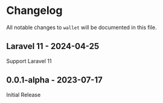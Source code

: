 # Changelog

All notable changes to `wallet` will be documented in this file.

## Laravel 11 - 2024-04-25

Support Laravel 11

## 0.0.1-alpha - 2023-07-17

Initial Release
